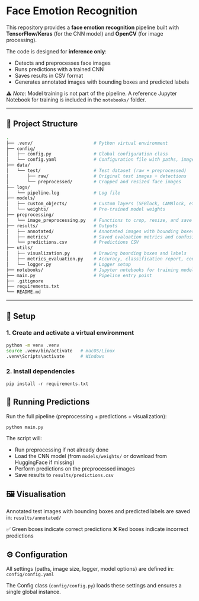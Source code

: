 # Face Emotion Recognition

This repository provides a **face emotion recognition** pipeline built with
**TensorFlow/Keras** (for the CNN model) and **OpenCV** (for image processing).

The code is designed for **inference only**:
- Detects and preprocesses face images
- Runs predictions with a trained CNN
- Saves results in CSV format
- Generates annotated images with bounding boxes and predicted labels

⚠️ *Note*: Model training is not part of the pipeline. A reference Jupyter Notebook for training is included in the ```notebooks/``` folder.

---

## 📂 Project Structure

```bash
.
├── .venv/                       # Python virtual environment  
├── config/  
│   ├── config.py                # Global configuration class  
│   └── config.yaml              # Configuration file with paths, image size, etc.  
├── data/  
│   └── test/                    # Test dataset (raw + preprocessed)  
│       ├── raw/                 # Original test images + detections  
│       └── preprocessed/        # Cropped and resized face images 
├── logs/  
│   └── pipeline.log             # Log file  
├── models/  
│   ├── custom_objects/          # Custom layers (SEBlock, CAMBlock, etc.)  
│   └── weights/                 # Pre-trained model weights  
├── preprocessing/  
│   └── image_preprocessing.py   # Functions to crop, resize, and save face images  
├── results/                     # Outputs 
│   ├── annotated/               # Annotated images with bounding boxes  
│   ├── metrics/                 # Saved evaluation metrics and confusion matrices  
│   └── predictions.csv          # Predictions CSV  
├── utils/  
│   ├── visualization.py         # Drawing bounding boxes and labels  
│   ├── metrics_evaluation.py    # Accuracy, classification report, confusion matrix  
│   └── logger.py                # Logger setup  
├── notebooks/                   # Jupyter notebooks for training models (reference only)  
├── main.py                      # Pipeline entry point  
├── .gitignore  
├── requirements.txt  
└── README.md
```

---

## 🚀 Setup

### 1. Create and activate a virtual environment

```bash
python -m venv .venv
source .venv/bin/activate   # macOS/Linux
.venv\Scripts\activate      # Windows
```

### 2. Install dependencies

```pip install -r requirements.txt```

## 🔮 Running Predictions

Run the full pipeline (preprocessing + predictions + visualization):

```python main.py```

The script will:
- Run preprocessing if not already done
- Load the CNN model (from ```models/weights/``` or download from HuggingFace if missing)
- Perform predictions on the preprocessed images
- Save results to ```results/predictions.csv```

## 🖼️ Visualisation
Annotated test images with bounding boxes and predicted labels are saved in:
```results/annotated/```

✅ Green boxes indicate correct predictions
❌ Red boxes indicate incorrect predictions

## ⚙️ Configuration
All settings (paths, image size, logger, model options) are defined in:
```config/config.yaml```

The Config class (```config/config.py```) loads these settings and ensures a single global instance.